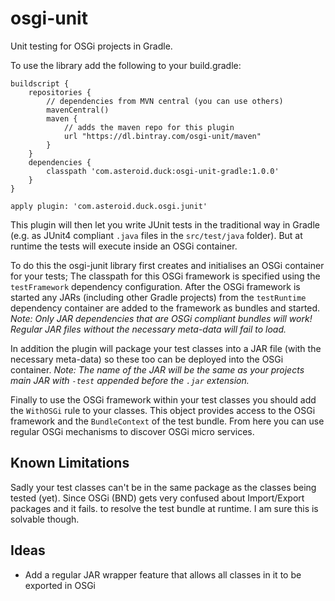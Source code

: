 osgi-unit
=========

Unit testing for OSGi projects in Gradle.

To use the library add the following to your build.gradle:
    
    buildscript {
        repositories {
            // dependencies from MVN central (you can use others)
            mavenCentral()
            maven {
                // adds the maven repo for this plugin
                url "https://dl.bintray.com/osgi-unit/maven"
            }
        }
        dependencies {
            classpath 'com.asteroid.duck:osgi-unit-gradle:1.0.0'
        }
    }
       
    apply plugin: 'com.asteroid.duck.osgi.junit'
   
This plugin will then let you write JUnit tests in the traditional way
in Gradle (e.g. as JUnit4 compliant `.java` files in the `src/test/java` folder).
But at runtime the tests will execute inside an OSGi container.

To do this the osgi-junit library first creates and initialises an OSGi container for your tests; 
The classpath for this OSGi framework is specified using the `testFramework` dependency configuration. 
After the OSGi framework is started any JARs (including other Gradle projects) from the
`testRuntime` dependency container are added to the framework as bundles and started. _Note: Only JAR 
dependencies that are OSGi compliant bundles will work! Regular JAR files without the necessary meta-data
will fail to load._

In addition the plugin will package your test classes into a JAR file (with the necessary meta-data) so
these too can be deployed into the OSGi container. _Note: The name of the JAR will be the same as your projects
main JAR with `-test` appended before the `.jar` extension._

Finally to use the OSGi framework within your test classes you should add
the `WithOSGi` rule to your classes. This object provides access to the OSGi
framework and the `BundleContext` of the test bundle. From here you can use
regular OSGi mechanisms to discover OSGi micro services.

Known Limitations
-----------------
Sadly your test classes can't be in the same package as the classes being tested 
(yet). Since OSGi (BND) gets very confused about Import/Export packages and it fails.
to resolve the test bundle at runtime. I am sure this is solvable though.

Ideas
------------

 * Add a regular JAR wrapper feature that allows all classes in it to be exported in OSGi
 
